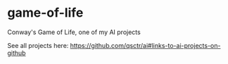 # game-of-life

Conway's Game of Life, one of my AI projects

See all projects here: https://github.com/qsctr/ai#links-to-ai-projects-on-github